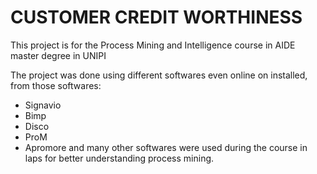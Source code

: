 # CUSTOMER CREDIT WORTHINESS

This project is for the Process Mining and Intelligence course in AIDE master degree in UNIPI

The project was done using different softwares even online on installed, from those softwares:
- Signavio
- Bimp
- Disco
- ProM
- Apromore
and many other softwares were used during the course in laps for better understanding process mining.
